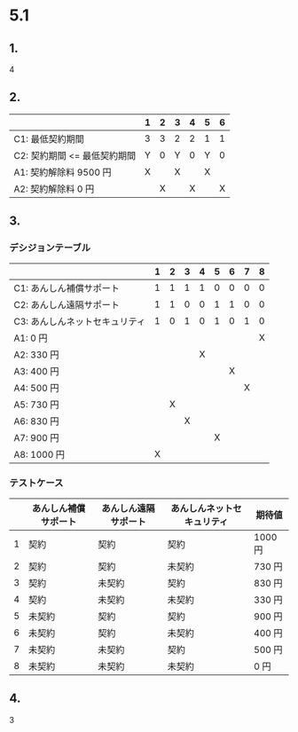 # 5.1

## 1.

4

## 2.

|                              | 1   | 2   | 3   | 4   | 5   | 6   |
| ---------------------------- | --- | --- | --- | --- | --- | --- |
| C1: 最低契約期間             | 3   | 3   | 2   | 2   | 1   | 1   |
| C2: 契約期間 <= 最低契約期間 | Y   | 0   | Y   | 0   | Y   | 0   |
| A1: 契約解除料 9500 円       | X   |     | X   |     | X   |     |
| A2: 契約解除料 0 円          |     | X   |     | X   |     | X   |

## 3.

### デシジョンテーブル

|                                | 1   | 2   | 3   | 4   | 5   | 6   | 7   | 8   |
| ------------------------------ | --- | --- | --- | --- | --- | --- | --- | --- |
| C1: あんしん補償サポート       | 1   | 1   | 1   | 1   | 0   | 0   | 0   | 0   |
| C2: あんしん遠隔サポート       | 1   | 1   | 0   | 0   | 1   | 1   | 0   | 0   |
| C3: あんしんネットセキュリティ | 1   | 0   | 1   | 0   | 1   | 0   | 1   | 0   |
| A1: 0 円                       |     |     |     |     |     |     |     | X   |
| A2: 330 円                     |     |     |     | X   |     |     |     |     |
| A3: 400 円                     |     |     |     |     |     | X   |     |     |
| A4: 500 円                     |     |     |     |     |     |     | X   |     |
| A5: 730 円                     |     | X   |     |     |     |     |     |     |
| A6: 830 円                     |     |     | X   |     |     |     |     |     |
| A7: 900 円                     |     |     |     |     | X   |     |     |     |
| A8: 1000 円                    | X   |     |     |     |     |     |     |     |

### テストケース

|     | あんしん補償サポート | あんしん遠隔サポート | あんしんネットセキュリティ | 期待値  |
| --- | -------------------- | -------------------- | -------------------------- | ------- |
| 1   | 契約                 | 契約                 | 契約                       | 1000 円 |
| 2   | 契約                 | 契約                 | 未契約                     | 730 円  |
| 3   | 契約                 | 未契約               | 契約                       | 830 円  |
| 4   | 契約                 | 未契約               | 未契約                     | 330 円  |
| 5   | 未契約               | 契約                 | 契約                       | 900 円  |
| 6   | 未契約               | 契約                 | 未契約                     | 400 円  |
| 7   | 未契約               | 未契約               | 契約                       | 500 円  |
| 8   | 未契約               | 未契約               | 未契約                     | 0 円    |

## 4.

3